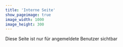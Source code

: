 ```yaml
---
title: 'Interne Seite'
show_pageimage: true
image_width: 1000
image_height: 300
---
```


Diese Seite ist nur für angemeldete Benutzer sichtbar